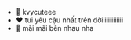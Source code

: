 
- 💞️ kvycuteee
- ❤ tui yêu cậu nhất trên đờiiiiiiiiiiiii
- 💓 mãi mãi bên nhau nha 

<!---
kzycs1tg/kzycs1tg is a ✨ special ✨ repository because its `README.md` (this file) appears on your GitHub profile.
You can click the Preview link to take a look at your changes.
--->
